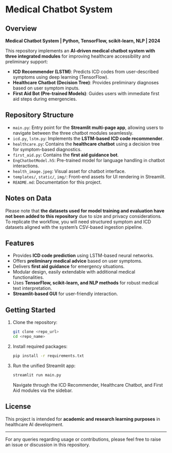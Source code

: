 # Medical Chatbot System

## Overview

**Medical Chatbot System | Python, TensorFlow, scikit-learn, NLP | 2024**

This repository implements an **AI-driven medical chatbot system with three integrated modules** for improving healthcare accessibility and preliminary support:

- **ICD Recommender (LSTM)**: Predicts ICD codes from user-described symptoms using deep learning (TensorFlow).
- **Healthcare Chatbot (Decision Tree)**: Provides preliminary diagnoses based on user symptom inputs.
- **First Aid Bot (Pre-trained Models)**: Guides users with immediate first aid steps during emergencies.

## Repository Structure

- `main.py`: Entry point for the **Streamlit multi-page app**, allowing users to navigate between the three chatbot modules seamlessly.
- `icd.py`, `lstm.py`: Implements the **LSTM-based ICD code recommender**.
- `healthcare.py`: Contains the **healthcare chatbot** using a decision tree for symptom-based diagnostics.
- `first_aid.py`: Contains the **first aid guidance bot**.
- `EngChatbotModel.h5`: Pre-trained model for language handling in chatbot interactions.
- `health_image.jpeg`: Visual asset for chatbot interface.
- `templates/`, `static/`, `img/`: Front-end assets for UI rendering in Streamlit.
- `README.md`: Documentation for this project.

## Notes on Data

Please note that **the datasets used for model training and evaluation have not been added to this repository** due to size and privacy considerations. To replicate the workflow, you will need structured symptom and ICD datasets aligned with the system’s CSV-based ingestion pipeline.

## Features

- Provides **ICD code prediction** using LSTM-based neural networks.
- Offers **preliminary medical advice** based on user symptoms.
- Delivers **first aid guidance** for emergency situations.
- Modular design, easily extendable with additional medical functionalities.
- Uses **TensorFlow, scikit-learn, and NLP methods** for robust medical text interpretation.
- **Streamlit-based GUI** for user-friendly interaction.

## Getting Started

1. Clone the repository:
    ```bash
    git clone <repo_url>
    cd <repo_name>
    ```

2. Install required packages:
    ```bash
    pip install -r requirements.txt
    ```

3. Run the unified Streamlit app:
    ```bash
    streamlit run main.py
    ```

    Navigate through the ICD Recommender, Healthcare Chatbot, and First Aid modules via the sidebar.

## License

This project is intended for **academic and research learning purposes** in healthcare AI development.

---

For any queries regarding usage or contributions, please feel free to raise an issue or discussion in this repository.

